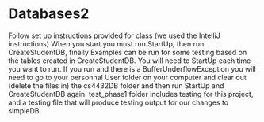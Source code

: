 # Databases2

Follow set up instructions provided for class (we used the IntelliJ instructions)
When you start you must run StartUp, then run CreateStudentDB, finally Examples can be run for some testing based on the tables created in CreateStudentDB.
You will need to StartUp each time you want to run. If you run and there is a BufferUnderflowException you will need to go to your personnal User folder on your computer and clear out (delete the files in) the cs4432DB folder and then run StartUp and CreateStudentDB again.
test_phase1 folder includes testing for this project, and a testing file that will produce testing output for our changes to simpleDB.
